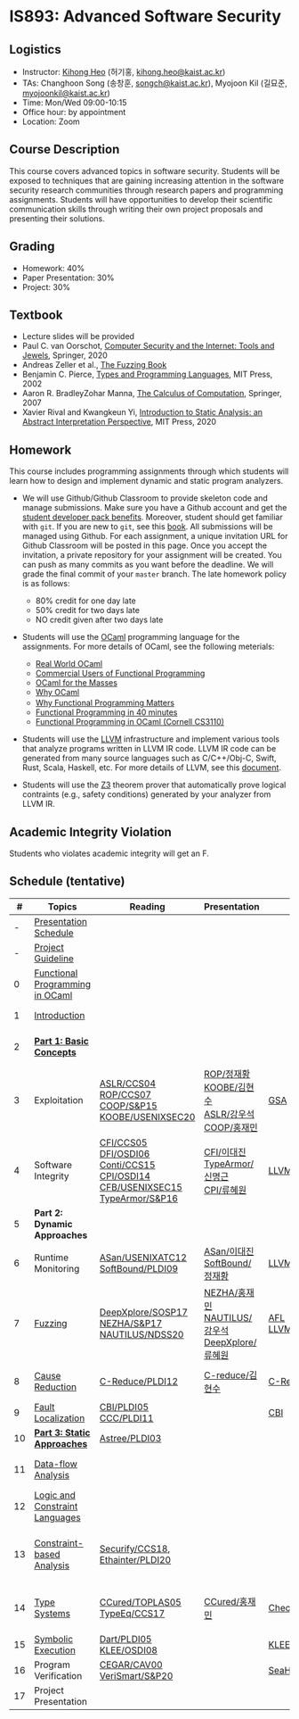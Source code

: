 # IS893: Advanced Software Security

## Logistics
- Instructor: [Kihong Heo](https://kihongheo.kaist.ac.kr) (허기홍, kihong.heo@kaist.ac.kr)
- TAs: Changhoon Song (송창훈, songch@kaist.ac.kr), Myojoon Kil (길묘준, myojoonkil@kaist.ac.kr)
- Time: Mon/Wed 09:00-10:15
- Office hour: by appointment
- Location: Zoom

## Course Description
This course covers advanced topics in software security. Students will be exposed to
techniques that are gaining increasing attention in the software security research
communities through research papers and programming assignments. Students will have
opportunities to develop their scientific communication skills through writing their
own project proposals and presenting their solutions.

## Grading
- Homework: 40%
- Paper Presentation: 30%
- Project: 30%

## Textbook
- Lecture slides will be provided
- Paul C. van Oorschot, [Computer Security and the Internet: Tools and Jewels](https://people.scs.carleton.ca/~paulv/toolsjewels.html), Springer, 2020
- Andreas Zeller et al., [The Fuzzing Book](https://www.fuzzingbook.org)
- Benjamin C. Pierce, [Types and Programming Languages](https://www.cis.upenn.edu/~bcpierce/tapl), MIT Press, 2002
- Aaron R. BradleyZohar Manna, [The Calculus of Computation](https://link.springer.com/book/10.1007/978-3-540-74113-8), Springer, 2007
- Xavier Rival and Kwangkeun Yi, [Introduction to Static Analysis: an Abstract Interpretation Perspective](https://mitpress.mit.edu/books/introduction-static-analysis), MIT Press, 2020

## Homework
This course includes programming assignments through which students will learn how to design and implement dynamic and static program analyzers.

- We will use Github/Github Classroom to provide skeleton code and manage submissions.
Make sure you have a Github account and get the [student developer pack benefits](https://education.github.com/pack).
Moreover, student should get familiar with `git`.
If you are new to `git`, see this [book](https://git-scm.com/book/en/v2).
All submissions will be managed using Github.
For each assignment, a unique invitation URL for Github Classroom will be posted in this page.
Once you accept the invitation, a private repository for your assignment will be created.
You can push as many commits as you want before the deadline. We will grade the final commit of your `master` branch.
The late homework policy is as follows:
  - 80% credit for one day late
  - 50% credit for two days late
  - NO credit given after two days late

- Students will use the [OCaml](https://ocaml.org) programming language for the assignments. For more details of OCaml, see the following meterials:
  - [Real World OCaml](https://dev.realworldocaml.org/index.html)
  - [Commercial Users of Functional Programming](http://cufp.org/2017)
  - [OCaml for the Masses](https://queue.acm.org/detail.cfm?id=2038036)
  - [Why OCaml](https://blog.janestreet.com/why-ocaml/)
  - [Why Functional Programming Matters](https://dl.acm.org/doi/10.1093/comjnl/32.2.98) [<img src="icons/youtube.png" width="16" />](https://youtu.be/1qBHf8DrWR8)
  - [Functional Programming in 40 minutes](https://youtu.be/0if71HOyVjY)
  - [Functional Programming in OCaml (Cornell CS3110)](https://www.cs.cornell.edu/courses/cs3110/2019sp/textbook/)

- Students will use the [LLVM](https://llvm.org) infrastructure and implement various tools that analyze programs written in LLVM IR code.
LLVM IR code can be generated from many source languages such as C/C++/Obj-C, Swift, Rust, Scala, Haskell, etc.
For more details of LLVM, see this [document](https://llvm.org/docs).

- Students will use the [Z3](https://github.com/Z3Prover/z3) theorem prover that automatically prove logical contraints (e.g., safety conditions)
generated by your analyzer from LLVM IR.

## Academic Integrity Violation
Students who violates academic integrity will get an F.

## Schedule (tentative)
|#|Topics|Reading|Presentation|Tools|Homework|
|-|------|-------|------------|-----|--------|
|-|[Presentation Schedule](https://docs.google.com/spreadsheets/d/1XWGdLnSZEkEaK1olUEcjb9SKhbfpW5-roQ6asPTfBhE/edit?usp=sharing)|||||
|-|[Project Guideline](slides/project.pdf)||||[<img src="icons/github-classroom.png" width="16" />Project](https://classroom.github.com/a/lBCHIeFq)|
|0|[Functional Programming in OCaml](slides/lecture0.pdf)|||
|1|[Introduction](slides/lecture1.pdf)||||[<img src="icons/github-classroom.png" width="16" />HW0: Hello-world](https://classroom.github.com/a/2pyTXU7M)|
|2|[**Part 1: Basic Concepts**](slides/lecture2.pdf)||||[<img src="icons/github-classroom.png" width="16" />HW1: OCaml Programming](https://classroom.github.com/a/O7rd_BBa)|
|3|Exploitation|[ASLR/CCS04](https://dl.acm.org/doi/10.1145/1030083.1030124)<br>[ROP/CCS07](https://dl.acm.org/doi/10.1145/1315245.1315313)<br>[COOP/S&P15](https://ieeexplore.ieee.org/document/7163058)<br>[KOOBE/USENIXSEC20](https://www.usenix.org/conference/usenixsecurity20/presentation/chen-weiteng)<br>|[ROP/정재황](slides/ROP.pdf)<br>[KOOBE/김현수](slides/KOOBE.pdf)<br>[ASLR/강우석](slides/ASLR.pdf)<br>[COOP/홍재민](slides/COOP.pdf)|[GSA](https://github.com/michaelbrownuc/GadgetSetAnalyzer)|
|4|Software Integrity|[CFI/CCS05](https://dl.acm.org/doi/10.1145/1102120.1102165)<br>[DFI/OSDI06](https://dl.acm.org/doi/10.5555/1298455.1298470)<br>[Conti/CCS15](https://dl.acm.org/doi/10.1145/1102120.1102165)<br>[CPI/OSDI14](https://www.usenix.org/conference/osdi14/technical-sessions/presentation/kuznetsov)<br> [CFB/USENIXSEC15](https://www.usenix.org/conference/usenixsecurity15/technical-sessions/presentation/carlini)<br>[TypeArmor/S&P16](https://ieeexplore.ieee.org/document/7546543)|[CFI/이대진](slides/CFI.pdf)<br>[TypeArmor/신명근](slides/typearmor.pdf)<br>[CPI/류혜원](slides/CPI.pdf)|[LLVM-CFI](https://clang.llvm.org/docs/ControlFlowIntegrity.html)||
|5|**Part 2: Dynamic Approaches**||||
|6|Runtime Monitoring|[ASan/USENIXATC12](https://www.usenix.org/system/files/conference/atc12/atc12-final39.pdf)<br>[SoftBound/PLDI09](https://dl.acm.org/doi/abs/10.1145/1542476.1542504)|[ASan/이대진](slides/ASan.pdf)<br>[SoftBound/정재황](slides/SoftBound.pdf)|[LLVM-ASAN](https://clang.llvm.org/docs/AddressSanitizer.html)|[<img src="icons/github-classroom.png" width="16" />HW2: SmaLLVM Sanitizer](https://classroom.github.com/a/x9oGnjpJ)|
|7|[Fuzzing](slides/lecture3.pdf)|[DeepXplore/SOSP17](https://dl.acm.org/doi/10.1145/3132747.3132785)<br>[NEZHA/S&P17](https://ieeexplore.ieee.org/abstract/document/7958601)<br>[NAUTILUS/NDSS20](https://www.ndss-symposium.org/ndss-paper/nautilus-fishing-for-deep-bugs-with-grammars)|[NEZHA/홍재민](slides/NEZHA.pdf)<br>[NAUTILUS/강우석](slides/NAUTILUS.pdf)<br>[DeepXplore/류혜원](slides/DeepXplore.pdf)|[AFL](https://lcamtuf.coredump.cx/afl/)<br>[LLVM-LibFuzzer](https://llvm.org/docs/LibFuzzer.html)|[<img src="icons/github-classroom.png" width="16" />HW3: SmaLLVM Fuzzer](https://classroom.github.com/a/nHXGLmbx)||
|8|[Cause Reduction](slides/lecture4.pdf)|[C-Reduce/PLDI12](https://dl.acm.org/doi/10.1145/2345156.2254104)|[C-reduce/김현수](slides/Creduce.pdf)|[C-Reduce](https://embed.cs.utah.edu/creduce/)|[<img src="icons/github-classroom.png" width="16" />HW4: SmaLLVM Delta](https://classroom.github.com/a/EpKCdIFz)|
|9|[Fault Localization](slides/lecture5.pdf)|[CBI/PLDI05](https://dl.acm.org/doi/10.1145/1065010.1065014)<br>[CCC/PLDI11](https://dl.acm.org/doi/10.1145/1993316.1993550)||[CBI](https://research.cs.wisc.edu/cbi/)|
|10|[**Part 3: Static Approaches**](slides/lecture6.pdf)|[Astree/PLDI03](https://dl.acm.org/doi/abs/10.1145/781131.781153)|||
|11|[Data-flow Analysis](slides/lecture7.pdf)||||[<img src="icons/github-classroom.png" width="16" />HW5: SmaLLVM Dataflow](https://classroom.github.com/a/Vff2oy-c)|
|12|[Logic and Constraint Languages](slides/lecture8.pdf)||||||
|13|[Constraint-based Analysis](slides/lecture9.pdf)|[Securify/CCS18](https://dl.acm.org/doi/10.1145/3243734.3243780), [Ethainter/PLDI20](https://dl.acm.org/doi/abs/10.1145/3385412.3385990)|||[<img src="icons/github-classroom.png" width="16" />HW6: SmaLLVM Constraint-based analyzer](https://classroom.github.com/a/rw7SrKBp)||
|14|[Type Systems](slides/lecture10.pdf)|[CCured/TOPLAS05](https://dl.acm.org/doi/10.1145/1065887.1065892)<br>[TypeEq/CCS17](https://dl.acm.org/doi/abs/10.1145/3133956.3133998)|[CCured/홍재민](slides/CCured.pdf)|[CheckerFramework](https://checkerframework.org)|[<img src="icons/github-classroom.png" width="16" />HW7: SmaLLVM Type Checker](https://classroom.github.com/a/fPT_FJX5)|
|15|[Symbolic Execution](slides/lecture11.pdf)|[Dart/PLDI05](https://dl.acm.org/doi/abs/10.1145/1065010.1065036)<br>[KLEE/OSDI08](https://dl.acm.org/doi/10.5555/1855741.1855756)||[KLEE](http://klee.github.io)||
|16|Program Verification|[CEGAR/CAV00](https://link.springer.com/chapter/10.1007/10722167_15)<br>[VeriSmart/S&P20](http://prl.korea.ac.kr/~pronto/home/papers/snp20.pdf)||[SeaHorn](http://seahorn.github.io)||
|17|Project Presentation||
